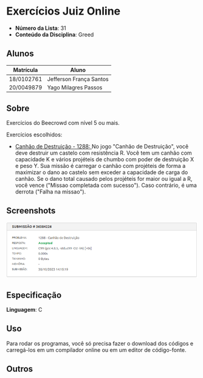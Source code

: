 # Exercícios Juiz Online

- **Número da Lista**: 31
- **Conteúdo da Disciplina**: Greed

## Alunos
| Matrícula  | Aluno                   |
| ---------- | ----------------------- |
| 18/0102761 | Jefferson França Santos |
| 20/0049879 |  Yago Milagres Passos   |

## Sobre 
Exercícios do Beecrowd com nível 5 ou mais.
  
Exercícios escolhidos:

- [Canhão de Destruição - 1288: ](https://www.beecrowd.com.br/repository/UOJ_1288.html)No jogo "Canhão de Destruição", você deve destruir um castelo com resistência R. Você tem um canhão com capacidade K e vários projéteis de chumbo com poder de destruição X e peso Y. Sua missão é carregar o canhão com projéteis de forma a maximizar o dano ao castelo sem exceder a capacidade de carga do canhão. Se o dano total causado pelos projéteis for maior ou igual a R, você vence ("Missao completada com sucesso"). Caso contrário, é uma derrota ("Falha na missao").

## Screenshots

![Accepted 1288](Canhão_de_Destruição_1288/1288.png)

## Especificação
**Linguagem**: C<br>


## Uso 

Para rodar os programas, você só precisa fazer o download dos códigos e carregá-los em um compilador online ou em um editor de código-fonte.

## Outros 

